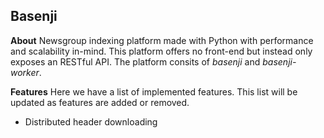 ## Basenji

**About**
Newsgroup indexing platform made with Python with performance and scalability in-mind. This
platform offers no front-end but instead only exposes an RESTful API. The platform consits of
*basenji* and *basenji-worker*. 

**Features**
Here we have a list of implemented features. This list will be updated as features are
added or removed. 

 - Distributed header downloading